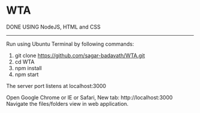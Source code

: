 # WTA

DONE USING NodeJS, HTML and CSS
___________________________________________________________

Run using Ubuntu Terminal by following commands:

1. git clone https://github.com/sagar-badavath/WTA.git
2. cd WTA
3. npm install
4. npm start

The server port listens at localhost:3000

Open Google Chrome or IE or Safari,
New tab: http://localhost:3000
Navigate the files/folders view in web application.
